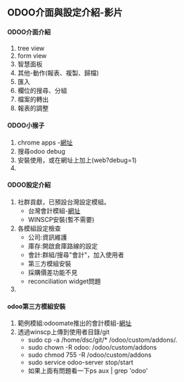 ## ODOO介面與設定介紹-影片
#### ODOO介面介紹 
1. tree view
2. form view
3. 智慧面板
4. 其他-動作(報表、複製、歸檔)
5. 匯入
6. 欄位的搜尋、分組
7. 檔案的轉出
8. 報表的調整

#### ODOO小猴子
1. chrome apps -[網址](https://chrome.google.com/webstore/category/extensions?hl=zh-TW)
2. 搜尋odoo debug
3. 安裝使用，或在網址上加上(web?debug=1)
4. 

#### ODOO設定介紹
1. 社群貢獻，已預設台灣設定模組。
   + 台灣會計模組-[網址](https://apps.odoo.com/apps/modules/14.0/l10n_tw_standard_ifrss/)
   + WINSCP安裝(暫不需要)
2. 各模組設定檢查
   + 公司:資訊維護
   + 庫存:開啟倉庫路線的設定
   + 會計:群組/搜尋"會計"，加入使用者
   + 第三方模組安裝
   + 採購價差功能不見
   + reconciliation widget問題
3. 

#### odoo第三方模組安裝
1. 範例模組:odoomate推出的會計模組-[網址](https://apps.odoo.com/apps/modules/16.0/om_account_accountant/)
2. 透過winscp上傳到使用者目錄/git
   + sudo cp -a /home/dsc/git/* /odoo/custom/addons/.
   + sudo chown -R odoo: /odoo/custom/addons
   + sudo chmod 755 -R /odoo/custom/addons
   + sudo service odoo-server stop/start
   + 如果上面有問題看一下ps aux | grep 'odoo'




